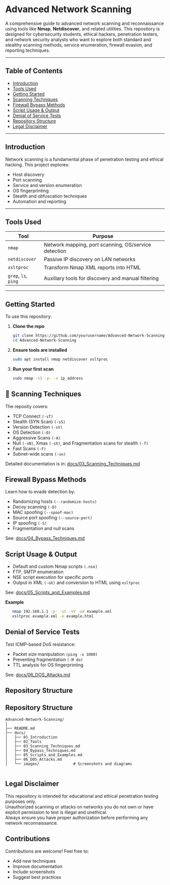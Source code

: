 #  Advanced Network Scanning

A comprehensive guide to advanced network scanning and reconnaissance using tools like **Nmap**, **Netdiscover**, and related utilities. This repository is designed for cybersecurity students, ethical hackers, penetration testers, and network security analysts who want to explore both standard and stealthy scanning methods, service enumeration, firewall evasion, and reporting techniques.

---

##  Table of Contents

- [Introduction](#-introduction)
- [Tools Used](#️-tools-used)
- [Getting Started](#-getting-started)
- [Scanning Techniques](#-scanning-techniques)
- [Firewall Bypass Methods](#-firewall-bypass-methods)
- [Script Usage & Output](#-script-usage--output)
- [Denial of Service Tests](#-denial-of-service-tests)
- [Repository Structure](#-repository-structure)
- [Legal Disclaimer](#️-legal-disclaimer)

---

## Introduction

Network scanning is a fundamental phase of penetration testing and ethical hacking. This project explores:
- Host discovery
- Port scanning
- Service and version enumeration
- OS fingerprinting
- Stealth and obfuscation techniques
- Automation and reporting

---

## Tools Used

| Tool        | Purpose                                 |
|-------------|------------------------------------------|
| `nmap`      | Network mapping, port scanning, OS/service detection |
| `netdiscover` | Passive IP discovery on LAN networks    |
| `xsltproc`  | Transform Nmap XML reports into HTML     |
| `grep`, `ls`, `ping` | Auxiliary tools for discovery and manual filtering |

---

##  Getting Started

To use this repository:

1. **Clone the repo**
   ```bash
   git clone https://github.com/yourusername/Advanced-Network-Scanning.git
   cd Advanced-Network-Scanning

2. **Ensure tools are installed**
   ```bash
   sudo apt install nmap netdiscover xsltproc
   
3. **Run your first scan**
   ```bash
   sudo nmap -sS -p- -v ip_address

## 🔧 Scanning Techniques
The reposity covers:
- TCP Connect `(-sT)`
- Stealth (SYN Scan) `(-sS)`
- Version Detection `(-sV)`
- OS Detection `(-O)`
- Aggressive Scans `(-A)`
- Null `(-sN)`, Xmas `(-sX)`, and Fragmentation scans for stealth `(-f)`
- Fast Scans `(-F)`
- Subnet-wide scans `(-sn)`

Detailed documentation is in:
 [docs/03_Scanning_Techniques.md](docs/03_Scanning_Techniques.md)


##  Firewall Bypass Methods
Learn how to evade detection by:

-   Randomizing hosts `(--randomize-hosts)`
-    Decoy scanning `(-D)`
-    MAC spoofing `(--spoof-mac)`
-    Source port spoofing `(--source-port)`
-    IP spoofing `(-S)`
-    Fragmentation and null scans

See:
 [docs/04_Bypass_Techniques.md](docs/04_Bypass_Techniques.md)

##  Script Usage & Output

- Default and custom Nmap scripts `(.nse)`
- FTP, SMTP enumeration
- NSE script execution for specific ports
- Output in XML `(-oX)` and conversion to HTML using `xsltproc`

See:
 [docs/05_Scripts_and_Examples.md](docs/05_Scripts_and_Examples.md)

**Example**
```bash
   nmap 192.168.1.1 -p- -sC -sV -oX example.xml
   xsltproc example.xml -o example.html
```

##  Denial of Service Tests
Test ICMP-based DoS resistance:
- Packet size manipulation `(ping -s 1000)`
- Preventing fragmentation `(-M do)`
- TTL analysis for OS fingerprinting

See:
 [docs/06_DOS_Attacks.md](docs/06_Dos_and_Attacks.md)

##  Repository Structure

## Repository Structure

```plaintext
Advanced-Network-Scanning/
│
├── README.md
├── docs/
│   ├── 01_Introduction
│   ├── 02_Tools
│   ├── 03_Scanning_Techniques.md
│   ├── 04_Bypass_Techniques.md
│   ├── 05_Scripts_and_Examples.md
│   ├── 06_DOS_Attacks.md
│   └── images/               # Screenshots and diagrams


```
##  Legal Disclaimer

This repository is intended for educational and ethical penetration testing purposes only.  
Unauthorized scanning or attacks on networks you do not own or have explicit permission to test is illegal and unethical.  
Always ensure you have proper authorization before performing any network reconnaissance.

##  **Contributions**  
Contributions are welcome! Feel free to:  
- Add new techniques  
- Improve documentation  
- Include screenshots  
- Suggest best practices


